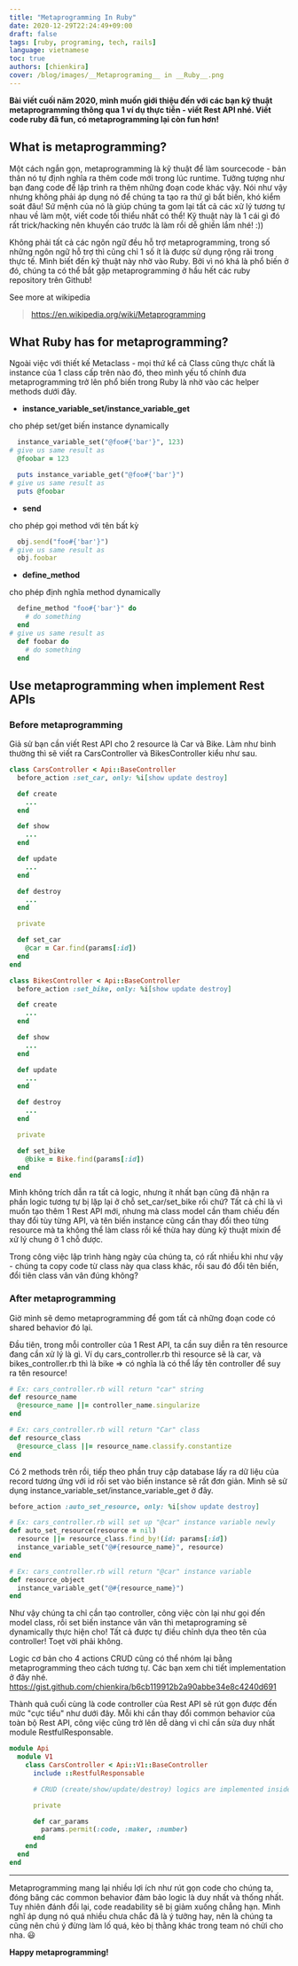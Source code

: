 ```yaml
---
title: "Metaprogramming In Ruby"
date: 2020-12-29T22:24:49+09:00
draft: false
tags: [ruby, programing, tech, rails]
language: vietnamese
toc: true
authors: [chienkira]
cover: /blog/images/__Metaprograming__ in __Ruby__.png
---
```


**Bài viết cuối năm 2020, mình muốn giới thiệu đến với các bạn kỹ thuật metaprogramming thông qua 1 ví dụ thực tiễn - viết Rest API nhé. Viết code ruby đã fun, có metaprogramming lại còn fun hơn!**

## What is metaprogramming?

Một cách ngắn gọn, metaprogramming là kỹ thuật để làm sourcecode - bản thân nó tự định nghĩa ra thêm code mới trong lúc runtime.
Tưởng tượng như bạn đang code để lập trình ra thêm những đoạn code khác vậy.
Nói như vậy nhưng không phải áp dụng nó để chúng ta tạo ra thứ gì bất biến, khó kiểm soát đâu! Sứ mệnh của nó là giúp chúng ta gom lại tất cả các xử lý tương tự nhau về làm một, viết code tối thiểu nhất có thể!
Kỹ thuật này là 1 cái gì đó rất trick/hacking nên khuyến cáo trước là làm rồi dễ ghiền lắm nhé! :))

Không phải tất cả các ngôn ngữ đều hỗ trợ metaprogramming, trong số những ngôn ngữ hỗ trợ thì cũng chỉ 1 số ít là được sử dụng rộng rãi trong thực tế.
Mình biết đến kỹ thuật này nhờ vào Ruby. Bởi vì nó khá là phổ biến ở đó, chúng ta có thể bắt gặp metaprogramming ở hầu hết các ruby repository trên Github!

See more at wikipedia
> https://en.wikipedia.org/wiki/Metaprogramming

## What Ruby has for metaprogramming?

Ngoài việc với thiết kế Metaclass - mọi thứ kể cả Class cũng thực chất là instance của 1 class cấp trên nào đó, 
theo mình yếu tố chính đưa metaprogramming trở lên phổ biến trong Ruby là nhờ vào các helper methods dưới đây.

- **instance_variable_set/instance_variable_get**

cho phép set/get biến instance dynamically

```ruby
  instance_variable_set("@foo#{'bar'}", 123)
# give us same result as
  @foobar = 123

  puts instance_variable_get("@foo#{'bar'}")
# give us same result as
  puts @foobar
```

- **send**

cho phép gọi method với tên bất kỳ

```ruby
  obj.send("foo#{'bar'}")
# give us same result as
  obj.foobar
```


- **define_method**

cho phép định nghĩa method dynamically

```ruby
  define_method "foo#{'bar'}" do
    # do something
  end
# give us same result as
  def foobar do
    # do something
  end
```

## Use metaprogramming when implement Rest APIs

### Before metaprogramming

Giả sử bạn cần viết Rest API cho 2 resource là Car và Bike. 
Làm như bình thường thì sẽ viết ra CarsController và BikesController kiểu như sau.

```ruby
class CarsController < Api::BaseController
  before_action :set_car, only: %i[show update destroy]

  def create
    ...
  end

  def show
    ...
  end

  def update
    ...
  end

  def destroy
    ...
  end

  private

  def set_car
    @car = Car.find(params[:id])
  end
end
```

```ruby
class BikesController < Api::BaseController
  before_action :set_bike, only: %i[show update destroy]

  def create
    ...
  end

  def show
    ...
  end

  def update
    ...
  end

  def destroy
    ...
  end

  private

  def set_bike
    @bike = Bike.find(params[:id])
  end
end
```

Mình không trích dẫn ra tất cả logic, nhưng ít nhất bạn cũng đã nhận ra phần logic tương tự bị lặp lại ở chỗ set_car/set_bike rồi chứ?
Tất cả chỉ là vì muốn tạo thêm 1 Rest API mới, nhưng mà class model cần tham chiếu đến thay đổi tùy từng API, và tên biến instance cũng cần thay đổi theo từng resource mà ta không thể làm class rồi kế thừa hay dùng kỹ thuật mixin để xử lý chung ở 1 chỗ được.

Trong công việc lập trình hàng ngày của chúng ta, có rất nhiều khi như vậy - chúng ta copy code từ class này qua class khác, rồi sau đó đổi tên biến, đổi tiên class vân vân đúng không?

### After metaprogramming

Giờ mình sẽ demo metaprogramming để gom tất cả những đoạn code có shared behavior đó lại.

Đầu tiên, trong mỗi controller của 1 Rest API, ta cần suy diễn ra tên resource đang cần xử lý là gì.
Ví dụ cars_controller.rb thì resource sẽ là car, và bikes_controller.rb thì là bike => có nghĩa là có thể lấy tên controller để suy ra tên resource!

```ruby
# Ex: cars_controller.rb will return "car" string
def resource_name
  @resource_name ||= controller_name.singularize
end

# Ex: cars_controller.rb will return "Car" class
def resource_class
  @resource_class ||= resource_name.classify.constantize
end
```

Có 2 methods trên rồi, tiếp theo phần truy cập database lấy ra dữ liệu của record tương ứng với id rồi set vào biến instance sẽ rất đơn giản. Mình sẽ sử dụng instance_variable_set/instance_variable_get ở đây.

```ruby
before_action :auto_set_resource, only: %i[show update destroy]

# Ex: cars_controller.rb will set up "@car" instance variable newly
def auto_set_resource(resource = nil)
  resource ||= resource_class.find_by!(id: params[:id])
  instance_variable_set("@#{resource_name}", resource)
end

# Ex: cars_controller.rb will return "@car" instance variable
def resource_object
  instance_variable_get("@#{resource_name}")
end
```

Như vậy chúng ta chỉ cần tạo controller, công việc còn lại như gọi đến model class, rồi set biến instance vân vân thì metaprograming sẽ dynamically thực hiện cho! Tất cả được tự điều chỉnh dựa theo tên của controller! Toẹt vời phải không.

Logic cơ bản cho 4 actions CRUD cũng có thể nhóm lại bằng metaprogramming theo cách tương tự. Các bạn xem chi tiết implementation ở đây nhé.
https://gist.github.com/chienkira/b6cb119912b2a90abbe34e8c4240d691

Thành quả cuối cùng là code controller của Rest API sẽ rút gọn được đến mức "cực tiểu" như dưới đây.
Mỗi khi cần thay đổi common behavior của toàn bộ Rest API, công việc cũng trở lên dễ dàng vì chỉ cần sửa duy nhất module RestfulResponsable.

```ruby
module Api
  module V1
    class CarsController < Api::V1::BaseController
      include ::RestfulResponsable

      # CRUD (create/show/update/destroy) logics are implemented inside RestfulResponable module

      private

      def car_params
        params.permit(:code, :maker, :number)
      end
    end
  end
end
```

---

Metaprogramming mang lại nhiều lợi ích như rút gọn code cho chúng ta, đóng băng các common behavior đảm bảo logic là duy nhất và thống nhất. Tuy nhiên đánh đổi lại, code readability sẽ bị giảm xuống chẳng hạn. Mình nghĩ áp dụng nó quá nhiều chưa chắc đã là ý tưởng hay, nên là chúng ta cũng nên chú ý đừng làm lố quá, kẻo bị thằng khác trong team nó chửi cho nha. :smiley:

**Happy metaprogramming!**